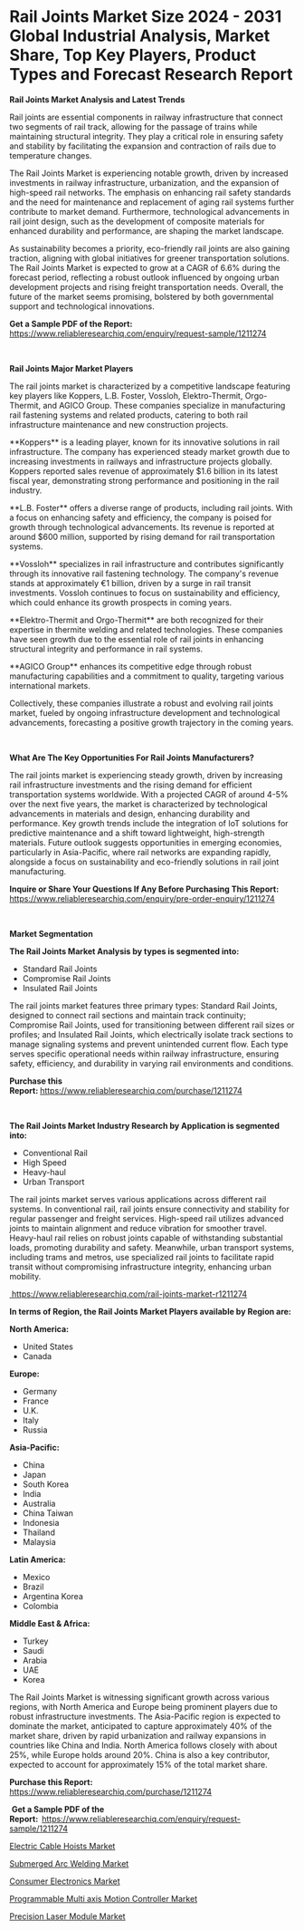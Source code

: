 <p><h1>Rail Joints Market Size 2024 - 2031 Global Industrial Analysis, Market Share, Top Key Players, Product Types and Forecast Research Report</h1></p><p><strong>Rail Joints Market Analysis and Latest Trends</strong></p>
<p><p>Rail joints are essential components in railway infrastructure that connect two segments of rail track, allowing for the passage of trains while maintaining structural integrity. They play a critical role in ensuring safety and stability by facilitating the expansion and contraction of rails due to temperature changes.</p><p>The Rail Joints Market is experiencing notable growth, driven by increased investments in railway infrastructure, urbanization, and the expansion of high-speed rail networks. The emphasis on enhancing rail safety standards and the need for maintenance and replacement of aging rail systems further contribute to market demand. Furthermore, technological advancements in rail joint design, such as the development of composite materials for enhanced durability and performance, are shaping the market landscape.</p><p>As sustainability becomes a priority, eco-friendly rail joints are also gaining traction, aligning with global initiatives for greener transportation solutions. The Rail Joints Market is expected to grow at a CAGR of 6.6% during the forecast period, reflecting a robust outlook influenced by ongoing urban development projects and rising freight transportation needs. Overall, the future of the market seems promising, bolstered by both governmental support and technological innovations.</p></p>
<p><strong>Get a Sample PDF of the Report:&nbsp;</strong> <a href="https://www.reliableresearchiq.com/enquiry/request-sample/1211274?utm_campaign=1094&utm_medium=2&utm_source=Github&utm_content=ia&utm_term=05102024&utm_id=rail-joints">https://www.reliableresearchiq.com/enquiry/request-sample/1211274</a></p>
<p>&nbsp;</p>
<p><strong>Rail Joints Major Market Players</strong></p>
<p><p>The rail joints market is characterized by a competitive landscape featuring key players like Koppers, L.B. Foster, Vossloh, Elektro-Thermit, Orgo-Thermit, and AGICO Group. These companies specialize in manufacturing rail fastening systems and related products, catering to both rail infrastructure maintenance and new construction projects.</p><p>**Koppers** is a leading player, known for its innovative solutions in rail infrastructure. The company has experienced steady market growth due to increasing investments in railways and infrastructure projects globally. Koppers reported sales revenue of approximately $1.6 billion in its latest fiscal year, demonstrating strong performance and positioning in the rail industry.</p><p>**L.B. Foster** offers a diverse range of products, including rail joints. With a focus on enhancing safety and efficiency, the company is poised for growth through technological advancements. Its revenue is reported at around $600 million, supported by rising demand for rail transportation systems.</p><p>**Vossloh** specializes in rail infrastructure and contributes significantly through its innovative rail fastening technology. The company's revenue stands at approximately €1 billion, driven by a surge in rail transit investments. Vossloh continues to focus on sustainability and efficiency, which could enhance its growth prospects in coming years.</p><p>**Elektro-Thermit and Orgo-Thermit** are both recognized for their expertise in thermite welding and related technologies. These companies have seen growth due to the essential role of rail joints in enhancing structural integrity and performance in rail systems.</p><p>**AGICO Group** enhances its competitive edge through robust manufacturing capabilities and a commitment to quality, targeting various international markets.</p><p>Collectively, these companies illustrate a robust and evolving rail joints market, fueled by ongoing infrastructure development and technological advancements, forecasting a positive growth trajectory in the coming years.</p></p>
<p>&nbsp;</p>
<p><strong>What Are The Key Opportunities For Rail Joints Manufacturers?</strong></p>
<p><p>The rail joints market is experiencing steady growth, driven by increasing rail infrastructure investments and the rising demand for efficient transportation systems worldwide. With a projected CAGR of around 4-5% over the next five years, the market is characterized by technological advancements in materials and design, enhancing durability and performance. Key growth trends include the integration of IoT solutions for predictive maintenance and a shift toward lightweight, high-strength materials. Future outlook suggests opportunities in emerging economies, particularly in Asia-Pacific, where rail networks are expanding rapidly, alongside a focus on sustainability and eco-friendly solutions in rail joint manufacturing.</p></p>
<p><strong>Inquire or Share Your Questions If Any Before Purchasing This Report:</strong> <a href="https://www.reliableresearchiq.com/enquiry/pre-order-enquiry/1211274?utm_campaign=1094&utm_medium=2&utm_source=Github&utm_content=ia&utm_term=05102024&utm_id=rail-joints">https://www.reliableresearchiq.com/enquiry/pre-order-enquiry/1211274</a></p>
<p>&nbsp;</p>
<p><strong>Market Segmentation</strong></p>
<p><strong>The Rail Joints Market Analysis by types is segmented into:</strong></p>
<p><ul><li>Standard Rail Joints</li><li>Compromise Rail Joints</li><li>Insulated Rail Joints</li></ul></p>
<p><p>The rail joints market features three primary types: Standard Rail Joints, designed to connect rail sections and maintain track continuity; Compromise Rail Joints, used for transitioning between different rail sizes or profiles; and Insulated Rail Joints, which electrically isolate track sections to manage signaling systems and prevent unintended current flow. Each type serves specific operational needs within railway infrastructure, ensuring safety, efficiency, and durability in varying rail environments and conditions.</p></p>
<p><strong>Purchase this Report:&nbsp;</strong><a href="https://www.reliableresearchiq.com/purchase/1211274?utm_campaign=1094&utm_medium=2&utm_source=Github&utm_content=ia&utm_term=05102024&utm_id=rail-joints">https://www.reliableresearchiq.com/purchase/1211274</a></p>
<p>&nbsp;</p>
<p><strong>The Rail Joints Market Industry Research by Application is segmented into:</strong></p>
<p><ul><li>Conventional Rail</li><li>High Speed</li><li>Heavy-haul</li><li>Urban Transport</li></ul></p>
<p><p>The rail joints market serves various applications across different rail systems. In conventional rail, rail joints ensure connectivity and stability for regular passenger and freight services. High-speed rail utilizes advanced joints to maintain alignment and reduce vibration for smoother travel. Heavy-haul rail relies on robust joints capable of withstanding substantial loads, promoting durability and safety. Meanwhile, urban transport systems, including trams and metros, use specialized rail joints to facilitate rapid transit without compromising infrastructure integrity, enhancing urban mobility.</p></p>
<p><a href="https://www.reliableresearchiq.com/rail-joints-market-r1211274?utm_campaign=1094&utm_medium=2&utm_source=Github&utm_content=ia&utm_term=05102024&utm_id=rail-joints">&nbsp;https://www.reliableresearchiq.com/rail-joints-market-r1211274</a></p>
<p><strong>In terms of Region, the Rail Joints Market Players available by Region are:</strong></p>
<p>
    <p> <strong> North America: </strong>
        <ul>
            <li>United States</li>
            <li>Canada</li>
        </ul>
        </p> 
    <p> <strong> Europe: </strong>
        <ul>
            <li>Germany</li>
            <li>France</li>
            <li>U.K.</li>
            <li>Italy</li>
            <li>Russia</li>
        </ul>
        </p> 
    <p> <strong> Asia-Pacific: </strong>
        <ul>
            <li>China</li>
            <li>Japan</li>
            <li>South Korea</li>
            <li>India</li>
            <li>Australia</li>
            <li>China Taiwan</li>
            <li>Indonesia</li>
            <li>Thailand</li>
            <li>Malaysia</li>
        </ul>
        </p> 
    <p> <strong> Latin America: </strong>
        <ul>
            <li>Mexico</li>
            <li>Brazil</li>
            <li>Argentina Korea</li>
            <li>Colombia</li>
        </ul>
        </p> 
    <p> <strong> Middle East & Africa: </strong>
        <ul>
            <li>Turkey</li>
            <li>Saudi</li>
            <li>Arabia</li>
            <li>UAE</li>
            <li>Korea</li>
        </ul>
    </p>
    </p>
<p><p>The Rail Joints Market is witnessing significant growth across various regions, with North America and Europe being prominent players due to robust infrastructure investments. The Asia-Pacific region is expected to dominate the market, anticipated to capture approximately 40% of the market share, driven by rapid urbanization and railway expansions in countries like China and India. North America follows closely with about 25%, while Europe holds around 20%. China is also a key contributor, expected to account for approximately 15% of the total market share.</p></p>
<p><strong>Purchase this Report: </strong><a href="https://www.reliableresearchiq.com/purchase/1211274?utm_campaign=1094&utm_medium=2&utm_source=Github&utm_content=ia&utm_term=05102024&utm_id=rail-joints">https://www.reliableresearchiq.com/purchase/1211274</a></p>
<p>&nbsp;<strong>Get a Sample PDF of the Report:&nbsp;&nbsp;</strong><a href="https://www.reliableresearchiq.com/enquiry/request-sample/1211274?utm_campaign=1094&utm_medium=2&utm_source=Github&utm_content=ia&utm_term=05102024&utm_id=rail-joints">https://www.reliableresearchiq.com/enquiry/request-sample/1211274</a></p>
<p><strong></strong></p>
<p><p><a href="https://github.com/Elvirademiri584/Market-Research-Report-List-1/blob/main/electric-cable-hoists-market.md?utm_campaign=1094&utm_medium=2&utm_source=Github&utm_content=ia&utm_term=05102024&utm_id=rail-joints">Electric Cable Hoists Market</a></p><p><a href="https://www.linkedin.com/pulse/submerged-arc-welding-market-global-regional-analysis-pjide?utm_campaign=1094&utm_medium=2&utm_source=Github&utm_content=ia&utm_term=05102024&utm_id=rail-joints">Submerged Arc Welding Market</a></p><p><a href="https://www.linkedin.com/pulse/consumer-electronics-market-report-product-type-tvaudio-lmqye?utm_campaign=1094&utm_medium=2&utm_source=Github&utm_content=ia&utm_term=05102024&utm_id=rail-joints">Consumer Electronics Market</a></p><p><a href="https://issuu.com/reportprime-2/docs/programmable-multi-axis-motion-cont_49154a4a0f3dc4?utm_campaign=1094&utm_medium=2&utm_source=Github&utm_content=ia&utm_term=05102024&utm_id=rail-joints">Programmable Multi axis Motion Controller Market</a></p><p><a href="https://issuu.com/reportprime-2/docs/precision-laser-module-market-size-_7f65b46193a1a6?utm_campaign=1094&utm_medium=2&utm_source=Github&utm_content=ia&utm_term=05102024&utm_id=rail-joints">Precision Laser Module Market</a></p></p>